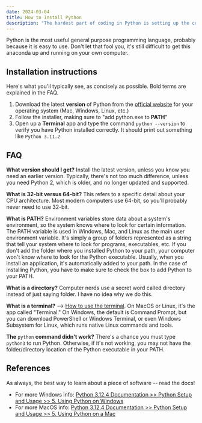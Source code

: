 ```yaml
---
date: 2024-03-04
title: How to Install Python
description: "The hardest part of coding in Python is setting up the coding environment. Downloading all of the software and making sure it's all in the right place will stop your Python journey before you even start."
---
```


Python is the most useful general purpose programming language, probably because it is easy to use. Don't let that fool you, it's still difficult to get this anaconda up and running on your own computer.

## Installation instructions
Here's what you'll typically see, as concisely as possible. Bold terms are explained in the FAQ.

1. Download the latest **version** of Python from the [official website](https://www.python.org/downloads/) for your operating system (Mac, Windows, Linux, etc.)
2. Follow the installer, making sure to "add python.exe to **PATH**"
3. Open up a **Terminal** app and type the command `python --version` to verify you have Python installed correctly. It should print out something like `Python 3.11.2`

## FAQ

**What version should I get?** Install the latest version, unless you know you need an earlier version. Typically, there's not too much difference, unless you need Python 2, which is older, and no longer updated and supported.

**What is 32-bit versus 64-bit?** This refers to a specific detail about your CPU architecture. Most modern computers use 64-bit, so you'll probably never need to use 32-bit.

**What is PATH?** Environment variables store data about a system's environment, so the system knows where to look for certain information. The PATH variable is used in Windows, Mac, and Linux as the main user environment variable. It's simply a group of folders represented as a string that tell your system where to look for programs, executables, etc. If you don't add the folder where you installed Python to your path, your computer won't know where to look for the Python executable. Usually, when you install an application, it's automatically added to your path. In the case of installing Python, you have to make sure to check the box to add Python to your PATH.

**What is a directory?** Computer nerds use a secret word called directory instead of just saying folder. I have no idea why we do this.

**What is a terminal?** --> [How to use the terminal](/blog/terminal.md). On MacOS or Linux, it's the app called "Terminal." On Windows, the default is Command Prompt, but you can download PowerShell or Windows Terminal, or even Windows Subsystem for Linux, which runs native Linux commands and tools.

**The** `python` **command didn't work?** There's a chance you must type `python3` to run Python. Otherwise, if it's not working, you may not have the folder/directory location of the Python executable in your PATH.

## References
As always, the best way to learn about a piece of software -- read the docs!
- For more Windows info: [Python 3.12.4 Documentation >> Python Setup and Usage >> 5. Using Python on Windows](https://docs.python.org/3/using/windows.html)
- For more MacOS info: [Python 3.12.4 Documentation >> Python Setup and Usage >> 5. Using Python on a Mac](https://docs.python.org/3/using/mac.html)


